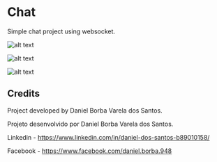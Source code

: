 # Chat

Simple chat project using websocket.

![alt text](https://github.com/danielborbavareladossantos/flipball/blob/master/docs/image-1.png?raw=true)

![alt text](https://github.com/danielborbavareladossantos/flipball/blob/master/docs/image-2.png?raw=true)

![alt text](https://github.com/danielborbavareladossantos/flipball/blob/master/docs/image-3.png?raw=true)

## Credits

Project developed by Daniel Borba Varela dos Santos.

Projeto desenvolvido por Daniel Borba Varela dos Santos.

Linkedin - https://www.linkedin.com/in/daniel-dos-santos-b89010158/

Facebook - https://www.facebook.com/daniel.borba.948